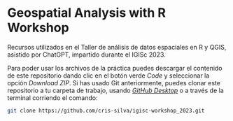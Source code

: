 # Geospatial Analysis with R Workshop

Recursos utilizados en el Taller de análisis de datos espaciales en R y QGIS, asistido por ChatGPT, impartido durante el IGISc 2023.

Para poder usar los archivos de la práctica puedes descargar el contenido de este repositorio dando clic en el botón verde *Code* y seleccionar la opción *Download ZIP*. Si has usado Git anteriormente, puedes clonar este repositorio a tu carpeta de trabajo, usando *[GitHub Desktop](https://desktop.github.com)* o a través de la terminal corriendo el comando:

``` bash
git clone https://github.com/cris-silva/igisc-workshop_2023.git
```